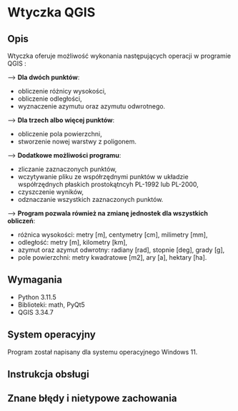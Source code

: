 # Wtyczka QGIS
## Opis
Wtyczka oferuje możliwość wykonania następujących operacji w programie QGIS :

--> **Dla dwóch punktów**:
- obliczenie różnicy wysokości,
- obliczenie odległości,
- wyznaczenie azymutu oraz azymutu odwrotnego.

--> **Dla trzech albo więcej punktów**:
- obliczenie pola powierzchni,
- stworzenie nowej warstwy z poligonem.

--> **Dodatkowe możliwości programu**:
- zliczanie zaznaczonych punktów,
- wczytywanie pliku ze współrzędnymi punktów w układzie współrzędnych płaskich prostokątncyh PL-1992 lub PL-2000,
- czyszczenie wyników,
- odznaczanie wszystkich zaznaczonych punktów.

--> **Program pozwala również na zmianę jednostek dla wszystkich obliczeń**:
- różnica wysokości: metry [m], centymetry [cm], milimetry [mm],
- odległość: metry [m], kilometry [km],
- azymut oraz azymut odwrotny: radiany [rad], stopnie [deg], grady [g],
- pole powierzchni: metry kwadratowe [m2], ary [a], hektary [ha].

## Wymagania
- Python 3.11.5
- Biblioteki: math, PyQt5
- QGIS 3.34.7

## System operacyjny
Program został napisany dla systemu operacyjnego Windows 11.

## Instrukcja obsługi

## Znane błędy i nietypowe zachowania
